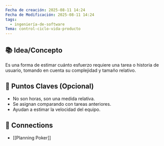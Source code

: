 ```yaml
---
Fecha de creación: 2025-08-11 14:24
Fecha de Modificación: 2025-08-11 14:24
tags:
  - ingeniería-de-software
Tema: control-ciclo-vida-producto
---
```


## 📚 Idea/Concepto 
Es una forma de estimar cuánto esfuerzo requiere una tarea o historia de usuario, tomando en cuenta su complejidad y tamaño relativo.
## 📌 Puntos Claves (Opcional)
- No son horas, son una medida relativa.
- Se asignan comparando con tareas anteriores.
- Ayudan a estimar la velocidad del equipo.
## 🔗 Connections
- [[Planning Poker]]


